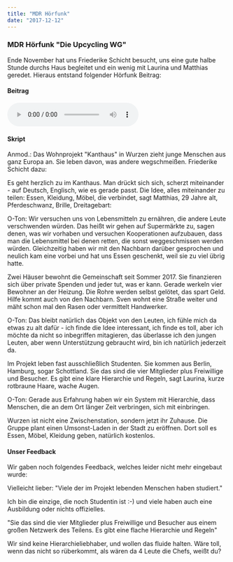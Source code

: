 ```yaml
---
title: "MDR Hörfunk"
date: "2017-12-12"
---
```


### MDR Hörfunk "Die Upcycling WG"

Ende November hat uns Friederike Schicht besucht, uns eine gute halbe Stunde durchs Haus begleitet und ein wenig mit Laurina und Matthias geredet.
Hieraus entstand folgender Hörfunk Beitrag:

#### Beitrag
![MDR Beitrag: Die Upcycling WG](/media/2017-12-12_mdr-upcycling-wg.mp3)

#### Skript
Anmod.: Das Wohnprojekt "Kanthaus" in Wurzen zieht junge Menschen aus ganz Europa an. Sie leben davon, was andere wegschmeißen. Friederike Schicht dazu:

Es geht herzlich zu im Kanthaus.
Man drückt sich sich, scherzt miteinander - auf Deutsch, Englisch, wie es gerade passt.
Die Idee, alles miteinander zu teilen: Essen, Kleidung, Möbel, die verbindet, sagt Matthias, 29 Jahre alt, Pferdeschwanz, Brille, Dreitagebart:

O-Ton: Wir versuchen uns von Lebensmitteln zu ernähren, die andere Leute verschwenden würden.
Das heißt wir gehen auf Supermärkte zu, sagen denen, was wir vorhaben und versuchen Kooperationen aufzubauen, dass man die Lebensmittel bei denen retten, die sonst weggeschmissen werden würden.
Gleichzeitig haben wir mit den Nachbarn darüber gesprochen und neulich kam eine vorbei und hat uns Essen geschenkt, weil sie zu viel übrig hatte.

Zwei Häuser bewohnt die Gemeinschaft seit Sommer 2017.
Sie finanzieren sich über private Spenden und jeder tut, was er kann.
Gerade werkeln vier Bewohner an der Heizung.
Die Rohre werden selbst gelötet, das spart Geld. Hilfe kommt auch von den Nachbarn.
Sven wohnt eine Straße weiter und mäht schon mal den Rasen oder vermittelt Handwerker.

O-Ton: Das bleibt natürlich das Objekt von den Leuten, ich fühle mich da etwas zu alt dafür - ich finde die Idee interessant, ich finde es toll, aber ich möchte da nicht so inbegriffen mitagieren, das überlasse ich den jungen Leuten, aber wenn Unterstützung gebraucht wird, bin ich natürlich jederzeit da.

Im Projekt leben fast ausschließlich Studenten.
Sie kommen aus Berlin, Hamburg, sogar Schottland.
Sie das sind die vier Mitglieder plus Freiwillige und Besucher.
Es gibt eine klare Hierarchie und Regeln, sagt Laurina, kurze rotbraune Haare, wache Augen.

O-Ton: Gerade aus Erfahrung haben wir ein System mit Hierarchie, dass Menschen, die an dem Ort länger Zeit verbringen, sich mit einbringen.

Wurzen ist nicht eine Zwischenstation, sondern jetzt ihr Zuhause. Die Gruppe plant einen Umsonst-Laden in der Stadt zu eröffnen.
Dort soll es Essen, Möbel, Kleidung geben, natürlich kostenlos.

#### Unser Feedback

Wir gaben noch folgendes Feedback, welches leider nicht mehr eingebaut wurde:

Vielleicht lieber:
"Viele der im Projekt lebenden Menschen haben studiert."

Ich bin die einzige, die noch Studentin ist :-) und viele haben auch eine Ausbildung oder nichts offizielles.

"Sie das sind die vier Mitglieder plus Freiwillige und Besucher aus einem großen Netzwerk des Teilens. Es gibt eine flache Hierarchie und Regeln"

Wir sind keine Hierarchieliebhaber, und wollen das fluide halten. Wäre toll, wenn das nicht so rüberkommt, als wären da 4 Leute die Chefs, weißt du?
